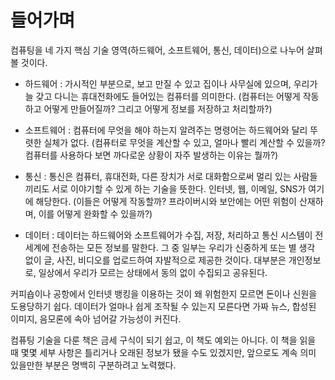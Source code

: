 # 들어가며

컴퓨팅을 네 가지 핵심 기술 영역(하드웨어, 소프트웨어, 통신, 데이터)으로 나누어 살펴볼 것이다.

- 하드웨어 : 가시적인 부분으로, 보고 만질 수 있고 집이나 사무실에 있으며, 우리가 늘 갖고 다니는 휴대전화에도 들어있는 컴퓨터를 의미한다. (컴퓨터는 어떻게 작동하고 어떻게 만들어질까? 그리고 어떻게 정보를 저장하고 처리할까?)

- 소프트웨어 : 컴퓨터에 무엇을 해야 하는지 알려주는 명령어는 하드웨어와 달리 뚜렷한 실체가 없다. (컴퓨터로 무엇을 계산할 수 있고, 얼마나 빨리 계산할 수 있을까? 컴퓨터를 사용하다 보면 까다로운 상황이 자주 발생하는 이유는 뭘까?)

- 통신 : 통신은 컴퓨터, 휴대전화, 다른 장치가 서로 대화함으로써 멀리 있는 사람들끼리도 서로 이야기할 수 있게 하는 기술을 뜻한다. 인터넷, 웹, 이메일, SNS가 여기에 해당한다. (이들은 어떻게 작동할까? 프라이버시와 보안에는 어떤 위험이 산재하며, 이를 어떻게 완화할 수 있을까?)

- 데이터 : 데이터는 하드웨어와 소프트웨어가 수집, 저장, 처리하고 통신 시스템이 전 세계에 전송하는 모든 정보를 말한다. 그 중 일부는 우리가 신중하게 또는 별 생각 없이 글, 사진, 비디오를 업로드하여 자발적으로 제공한 것이다. 대부분은 개인정보로, 일상에서 우리가 모르는 상태에서 동의 없이 수집되고 공유된다.

커피숍이나 공항에서 인터넷 뱅킹을 이용하는 것이 왜 위험한지 모르면 돈이나 신원을 도용당하기 쉽다. 데이터가 얼마나 쉽게 조작될 수 있는지 모른다면 가짜 뉴스, 합성된 이미지, 음모론에 속아 넘어갈 가능성이 커진다.

컴퓨팅 기술을 다룬 책은 금세 구식이 되기 쉽고, 이 책도 예외는 아니다. 이 책을 읽을 때 몇몇 세부 사항은 틀리거나 오래된 정보가 됐을 수도 있겠지만, 앞으로도 계속 의미 있을만한 부분은 명백히 구분하려고 노력했다.
